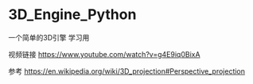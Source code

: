 # 3D_Engine_Python
一个简单的3D引擎 学习用

视频链接 https://www.youtube.com/watch?v=g4E9iq0BixA

参考 https://en.wikipedia.org/wiki/3D_projection#Perspective_projection
